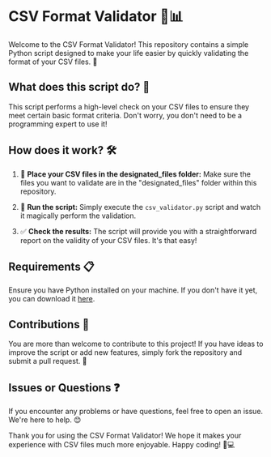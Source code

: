# CSV Format Validator 🧐📊

Welcome to the CSV Format Validator! This repository contains a simple Python script designed to make your life easier by quickly validating the format of your CSV files. 🚀

## What does this script do? 🤔

This script performs a high-level check on your CSV files to ensure they meet certain basic format criteria. Don't worry, you don't need to be a programming expert to use it!

## How does it work? 🛠️

1. 📁 **Place your CSV files in the designated_files folder:**
   Make sure the files you want to validate are in the "designated_files" folder within this repository.

2. 🚀 **Run the script:**
   Simply execute the `csv_validator.py` script and watch it magically perform the validation.

3. ✅ **Check the results:**
   The script will provide you with a straightforward report on the validity of your CSV files. It's that easy!

## Requirements 📋

Ensure you have Python installed on your machine. If you don't have it yet, you can download it [here](https://www.python.org/downloads/).

## Contributions 🤝

You are more than welcome to contribute to this project! If you have ideas to improve the script or add new features, simply fork the repository and submit a pull request. 🌟

## Issues or Questions ❓

If you encounter any problems or have questions, feel free to open an issue. We're here to help. 😊

Thank you for using the CSV Format Validator! We hope it makes your experience with CSV files much more enjoyable. Happy coding! 🚀💻

